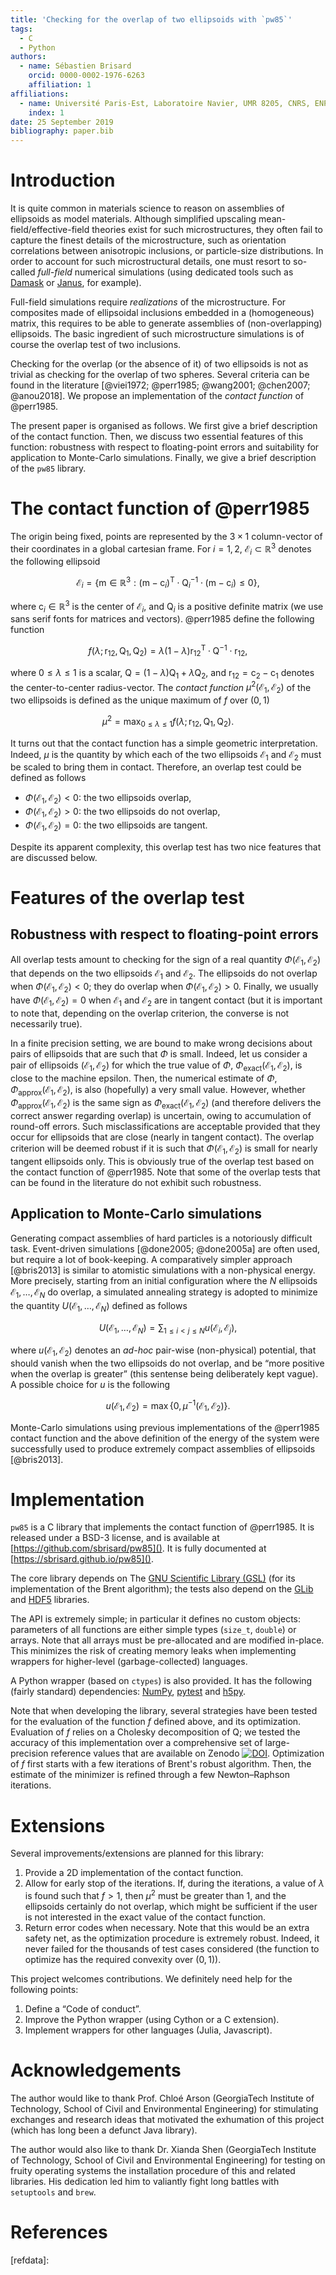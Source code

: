 ```yaml
---
title: 'Checking for the overlap of two ellipsoids with `pw85`'
tags:
  - C
  - Python
authors:
  - name: Sébastien Brisard
    orcid: 0000-0002-1976-6263
	affiliation: 1
affiliations:
  - name: Université Paris-Est, Laboratoire Navier, UMR 8205, CNRS, ENPC, IFSTTAR, F-77455 Marne-la-Vallée, France
    index: 1
date: 25 September 2019
bibliography: paper.bib
---
```


# Introduction

It is quite common in materials science to reason on assemblies of ellipsoids as
model materials. Although simplified upscaling mean-field/effective-field
theories exist for such microstructures, they often fail to capture the finest
details of the microstructure, such as orientation correlations between
anisotropic inclusions, or particle-size distributions. In order to account for
such microstructural details, one must resort to so-called *full-field*
numerical simulations (using dedicated tools such as [Damask][damask] or
[Janus][janus], for example).

Full-field simulations require *realizations* of the microstructure. For
composites made of ellipsoidal inclusions embedded in a (homogeneous) matrix,
this requires to be able to generate assemblies of (non-overlapping)
ellipsoids. The basic ingredient of such microstructure simulations is of course
the overlap test of two inclusions.

Checking for the overlap (or the absence of it) of two ellipsoids is not as
trivial as checking for the overlap of two spheres. Several criteria can be
found in the literature [@viei1972; @perr1985; @wang2001; @chen2007;
@anou2018]. We propose an implementation of the *contact function* of @perr1985.

The present paper is organised as follows. We first give a brief description of
the contact function. Then, we discuss two essential features of this function:
robustness with respect to floating-point errors and suitability for application
to Monte-Carlo simulations. Finally, we give a brief description of the `pw85`
library.

# The contact function of @perr1985

The origin being fixed, points are represented by the $3\times 1$ column-vector
of their coordinates in a global cartesian frame. For $i=1, 2$, $\mathcal
E_i\subset\mathbb{R}^3$ denotes the following ellipsoid

$$\mathcal E_i
=\{\mathsf{m}\in\mathbb{R}^3:\bigl(\mathsf{m}-\mathsf{c}_i\bigr)^\mathsf{T}
\cdot\mathsf Q_i^{-1}\cdot\bigl(\mathsf{m}-\mathsf{c}_i\bigr)\leq 0\},$$

where $\mathsf c_i\in\mathbb{R}^3$ is the center of $\mathcal E_i$, and
$\mathsf{Q}_i$ is a positive definite matrix (we use sans serif fonts for
matrices and vectors). @perr1985 define the following function

$$f(\lambda; \mathsf{r}_{12}, \mathsf{Q}_1, \mathsf{Q}_2) =\lambda\bigl(1-\lambda\bigr)\mathsf{r}_{12}^\mathsf{T}\cdot\mathsf{Q}^{-1}\cdot\mathsf{r}_{12},$$

where $0\leq\lambda\leq 1$ is a scalar,
$\mathsf{Q}=\bigl(1-\lambda\bigr)\mathsf{Q}_1+\lambda\mathsf{Q}_2$, and
$\mathsf{r}_{12}=\mathsf{c}_2-\mathsf{c}_1$ denotes the center-to-center
radius-vector. The *contact function* $\mu^2(\mathcal{E}_1, \mathcal{E}_2)$ of
the two ellipsoids is defined as the unique maximum of $f$ over $(0, 1)$

$$\mu^2=\max_{0\leq\lambda\leq 1}f(\lambda; \mathsf{r}_{12}, \mathsf{Q}_1,
\mathsf{Q}_2).$$

It turns out that the contact function has a simple geometric
interpretation. Indeed, $\mu$ is the quantity by which each of the two
ellipsoids $\mathcal{E}_1$ and $\mathcal{E}_2$ must be scaled to bring them in
contact. Therefore, an overlap test could be defined as follows

- $\Phi(\mathcal{E}_1, \mathcal{E}_2) < 0$: the two ellipsoids overlap,
- $\Phi(\mathcal{E}_1, \mathcal{E}_2) > 0$: the two ellipsoids do not overlap,
- $\Phi(\mathcal{E}_1, \mathcal{E}_2) = 0$: the two ellipsoids are tangent.

Despite its apparent complexity, this overlap test has two nice features that
are discussed below.

# Features of the overlap test

## Robustness with respect to floating-point errors

All overlap tests amount to checking for the sign of a real quantity
$\Phi(\mathcal E_1, \mathcal E_2)$ that depends on the two ellipsoids $\mathcal
E_1$ and $\mathcal E_2$. The ellipsoids do not overlap when $\Phi(\mathcal E_1,
\mathcal E_2)<0$; they do overlap when $\Phi(\mathcal E_1, \mathcal
E_2)>0$. Finally, we usually have $\Phi(\mathcal E_1, \mathcal E_2)=0$ when
$\mathcal E_1$ and $\mathcal E_2$ are in tangent contact (but it is important to
note that, depending on the overlap criterion, the converse is not necessarily
true).

In a finite precision setting, we are bound to make wrong decisions about pairs
of ellipsoids that are such that $\Phi$ is small. Indeed, let us consider a pair
of ellipsoids $(\mathcal E_1, \mathcal E_2)$ for which the true value of $\Phi$,
$\Phi_\text{exact}(\mathcal E_1, \mathcal E_2)$, is close to the machine
epsilon. Then, the numerical estimate of $\Phi$, $\Phi_\text{approx}(\mathcal
E_1, \mathcal E_2)$, is also (hopefully) a very small value. However, whether
$\Phi_\text{approx}(\mathcal E_1, \mathcal E_2)$ is the same sign as
$\Phi_\text{exact}(\mathcal E_1, \mathcal E_2)$ (and therefore delivers the
correct answer regarding overlap) is uncertain, owing to accumulation of
round-off errors. Such misclassifications are acceptable provided that they
occur for ellipsoids that are close (nearly in tangent contact). The overlap
criterion will be deemed robust if it is such that $\Phi(\mathcal E_1, \mathcal
E_2)$ is small for nearly tangent ellipsoids only. This is obviously true of the
overlap test based on the contact function of @perr1985. Note that some of the
overlap tests that can be found in the literature do not exhibit such
robustness.

## Application to Monte-Carlo simulations

Generating compact assemblies of hard particles is a notoriously difficult
task. Event-driven simulations [@done2005; @done2005a] are often used, but
require a lot of book-keeping. A comparatively simpler approach [@bris2013] is
similar to atomistic simulations with a non-physical energy. More precisely,
starting from an initial configuration where the $N$ ellipsoids $\mathcal{E}_1,
\ldots, \mathcal{E}_N$ do overlap, a simulated annealing strategy is adopted to
minimize the quantity $U(\mathcal{E}_1,\ldots,\mathcal{E}_N)$ defined as follows

$$U(\mathcal{E}_1,\ldots,\mathcal{E}_N)=\sum_{1\leq i<j\leq N}u(\mathcal{E}_i,
\mathcal{E}_j),$$

where $u(\mathcal{E}_1, \mathcal{E}_2)$ denotes an *ad-hoc* pair-wise
(non-physical) potential, that should vanish when the two ellipsoids do not
overlap, and be “more positive when the overlap is greater” (this sentense being
deliberately kept vague). A possible choice for $u$ is the following

$$u(\mathcal{E}_1, \mathcal{E}_2)=\max\{0, \mu^{-1}(\mathcal{E}_1,
\mathcal{E}_2)\}.$$

Monte-Carlo simulations using previous implementations of the @perr1985 contact
function and the above definition of the energy of the system were successfully
used to produce extremely compact assemblies of ellipsoids [@bris2013].

# Implementation

`pw85` is a C library that implements the contact function of @perr1985. It is
released under a BSD-3 license, and is available at
[https://github.com/sbrisard/pw85](). It is fully documented at
[https://sbrisard.github.io/pw85]().

The core library depends on The [GNU Scientific Library
(GSL)](https://www.gnu.org/software/gsl/) (for its implementation of the Brent
algorithm); the tests also depend on the
[GLib](https://developer.gnome.org/glib/) and
[HDF5](https://portal.hdfgroup.org/) libraries.

The API is extremely simple; in particular it defines no custom objects:
parameters of all functions are either simple types (`size_t`, `double`) or
arrays. Note that all arrays must be pre-allocated and are modified
in-place. This minimizes the risk of creating memory leaks when implementing
wrappers for higher-level (garbage-collected) languages.

A Python wrapper (based on `ctypes`) is also provided. It has the following
(fairly standard) dependencies: [NumPy](https://numpy.org/),
[pytest](https://pytest.org/) and [h5py](https://www.h5py.org/).

Note that when developing the library, several strategies have been tested for
the evaluation of the function $f$ defined above, and its
optimization. Evaluation of $f$ relies on a Cholesky decomposition of
$\mathsf{Q}$; we tested the accuracy of this implementation over a comprehensive
set of large-precision reference values that are available on Zenodo
[![DOI](https://zenodo.org/badge/DOI/10.5281/zenodo.3323683.svg)](https://doi.org/10.5281/zenodo.3323683). Optimization
of $f$ first starts with a few iterations of Brent's robust algorithm. Then, the
estimate of the minimizer is refined through a few Newton–Raphson iterations.

# Extensions

Several improvements/extensions are planned for this library:

1. Provide a 2D implementation of the contact function.
2. Allow for early stop of the iterations. If, during the iterations, a value of
   $\lambda$ is found such that $f > 1$, then $\mu^2$ must be greater than 1,
   and the ellipsoids certainly do not overlap, which might be sufficient if the
   user is not interested in the exact value of the contact function.
3. Return error codes when necessary. Note that this would be an extra safety
   net, as the optimization procedure is extremely robust. Indeed, it never
   failed for the thousands of test cases considered (the function to optimize
   has the required convexity over $(0, 1)$).

This project welcomes contributions. We definitely need help for the following
points:

1. Define a “Code of conduct”.
2. Improve the Python wrapper (using Cython or a C extension).
3. Implement wrappers for other languages (Julia, Javascript).

# Acknowledgements

The author would like to thank Prof. Chloé Arson (GeorgiaTech Institute of
Technology, School of Civil and Environmental Engineering) for stimulating
exchanges and research ideas that motivated the exhumation of this project
(which has long been a defunct Java library).

The author would also like to thank Dr. Xianda Shen (GeorgiaTech Institute of
Technology, School of Civil and Environmental Engineering) for testing on fruity
operating systems the installation procedure of this and related libraries. His
dedication led him to valiantly fight long battles with `setuptools` and `brew`.

# References

[damask]: https://damask.mpie.de/ "DAMASK — the Düsseldorf Advanced Material Simulation Kit"
[janus]: https://github.com/sbrisard/janus "Janus"
[refdata]:

<!-- Local Variables: -->
<!-- compile-command: "pandoc -s --filter pandoc-citeproc --mathjax -o pw85.html pw85.md" -->
<!-- fill-column: 80 -->
<!-- End: -->
